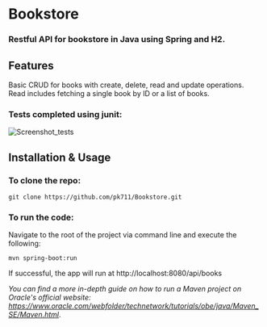 # Bookstore

### Restful API for bookstore in Java using Spring and H2.

## Features
Basic CRUD for books with create, delete, read and update operations.
Read includes fetching a single book by ID or a list of books.

### Tests completed using junit:
![Screenshot_tests](https://user-images.githubusercontent.com/114118300/218967574-7937497e-bc7b-4343-ab51-4cedd5f9d599.png)

## Installation & Usage
### To clone the repo:
```
git clone https://github.com/pk711/Bookstore.git
```

### To run the code:
Navigate to the root of the project via command line and execute the following:
```
mvn spring-boot:run
```
If successful, the app will run at http://localhost:8080/api/books


*You can find a more in-depth guide on how to run a Maven project on Oracle's official website:* *https://www.oracle.com/webfolder/technetwork/tutorials/obe/java/Maven_SE/Maven.html*.
